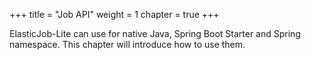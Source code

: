 +++
title = "Job API"
weight = 1
chapter = true
+++

ElasticJob-Lite can use for native Java, Spring Boot Starter and Spring namespace.
This chapter will introduce how to use them.
